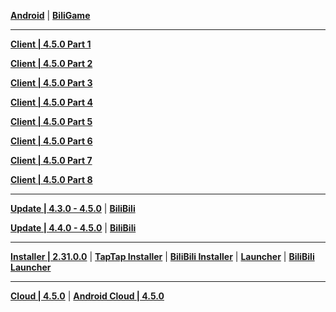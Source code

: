 **[Android](https://autopatchcn.yuanshen.com/client_app/download/Android/20240301202146_2eos1Ghjnr2cl6UN/mihoyo/yuanshen_4.5.0.apk)** | **[BiliGame](https://pkg.biligame.com/games/ys_4.5.0_21307647_21321795_20240305_113928_3499a.apk)**

---

**[Client | 4.5.0  Part 1](https://autopatchcn.yuanshen.com/client_app/download/pc_zip/20240301202812_kIdgwLMrsEqWTonu/YuanShen_4.5.0.zip.001)**

**[Client | 4.5.0  Part 2](https://autopatchcn.yuanshen.com/client_app/download/pc_zip/20240301202812_kIdgwLMrsEqWTonu/YuanShen_4.5.0.zip.002)**

**[Client | 4.5.0  Part 3](https://autopatchcn.yuanshen.com/client_app/download/pc_zip/20240301202812_kIdgwLMrsEqWTonu/YuanShen_4.5.0.zip.003)**

**[Client | 4.5.0  Part 4](https://autopatchcn.yuanshen.com/client_app/download/pc_zip/20240301202812_kIdgwLMrsEqWTonu/YuanShen_4.5.0.zip.004)**

**[Client | 4.5.0  Part 5](https://autopatchcn.yuanshen.com/client_app/download/pc_zip/20240301202812_kIdgwLMrsEqWTonu/YuanShen_4.5.0.zip.005)**

**[Client | 4.5.0  Part 6](https://autopatchcn.yuanshen.com/client_app/download/pc_zip/20240301202812_kIdgwLMrsEqWTonu/YuanShen_4.5.0.zip.006)**

**[Client | 4.5.0  Part 7](https://autopatchcn.yuanshen.com/client_app/download/pc_zip/20240301202812_kIdgwLMrsEqWTonu/YuanShen_4.5.0.zip.007)**

**[Client | 4.5.0  Part 8](https://autopatchcn.yuanshen.com/client_app/download/pc_zip/20240301202812_kIdgwLMrsEqWTonu/YuanShen_4.5.0.zip.008)**


---

**[Update | 4.3.0 - 4.5.0](https://autopatchcn.yuanshen.com/client_app/update/hk4e_cn/18/game_4.3.0_4.5.0_hdiff_i8tfbRlghGEKuVTq.zip)** | **[BiliBili](https://autopatchcn.yuanshen.com/client_app/update/hk4e_cn/17/game_4.3.0_4.5.0_hdiff_HQjE0DvgeJRd2Uhx.zip)**

**[Update | 4.4.0 - 4.5.0](https://autopatchcn.yuanshen.com/client_app/update/hk4e_cn/18/game_4.4.0_4.5.0_hdiff_CIwumTVOpUcZ2tJs.zip)** | **[BiliBili](https://autopatchcn.yuanshen.com/client_app/update/hk4e_cn/17/game_4.4.0_4.5.0_hdiff_f4ZSij5I2Y6KOyv1.zip)**

---

**[Installer | 2.31.0.0](https://autopatchcn.yuanshen.com/client_app/download/launcher/20240301202523_WtadwjsZOH2Nj6AJ/mihoyo/yuanshen_setup_20240223213926.exe)** | **[TapTap Installer](https://autopatchcn.yuanshen.com/client_app/download/launcher/20240301202523_WtadwjsZOH2Nj6AJ/taptap/yuanshen_setup_20240223214037.exe)** | **[BiliBili Installer](https://pkg.biligame.com/games/yuanshen_setup_20240223202519/177217/yuanshen_setup_20240223202519.exe)** | **[Launcher](https://autopatchcn.yuanshen.com/client_app/update/hk4e_cn/18/update_20240224023113_392b064aXOYWldCU.zip)** | **[BiliBili Launcher](https://autopatchcn.yuanshen.com/client_app/update/hk4e_cn/17/update_20240223211141_392b064aYC427Qg6.zip)**

---

**[Cloud | 4.5.0](https://autopatchcn.yuanshen.com/client_app/download/cloudgame/pc/20240306174335_zEt6quh5NAu3TwYX/cbu102/yscloud_4.5.0.exe)** | **[Android Cloud | 4.5.0](https://autopatchcn.yuanshen.com/client_app/download/cloudgame/android/20240306174255_xcsMLClBdQYlaYUV/cyydmihoyo/yscloud_4.5.0.apk)**